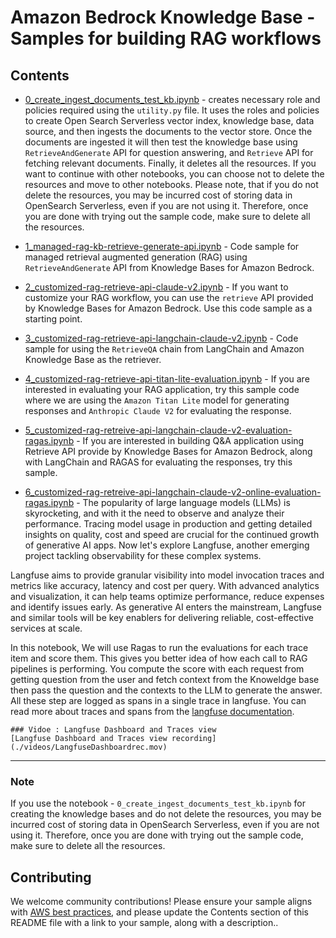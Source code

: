 # Amazon Bedrock Knowledge Base - Samples for building RAG workflows

## Contents
- [0_create_ingest_documents_test_kb.ipynb](./0\_create_ingest_documents_test_kb.ipynb) - creates necessary role and policies required using the `utility.py` file. It uses the roles and policies to create Open Search Serverless vector index, knowledge base, data source, and then ingests the documents to the vector store. Once the documents are ingested it will then test the knowledge base using `RetrieveAndGenerate` API for question answering, and `Retrieve` API for fetching relevant documents. Finally, it deletes all the resources. If you want to continue with other notebooks, you can choose not to delete the resources and move to other notebooks. Please note, that if you do not delete the resources, you may be incurred cost of storing data in OpenSearch Serverless, even if you are not using it. Therefore, once you are done with trying out the sample code, make sure to delete all the resources. 

- [1_managed-rag-kb-retrieve-generate-api.ipynb](./1\_managed-rag-kb-retrieve-generate-api.ipynb) - Code sample for managed retrieval augmented generation (RAG) using `RetrieveAndGenerate` API from Knowledge Bases for Amazon Bedrock.

- [2_customized-rag-retrieve-api-claude-v2.ipynb](./2\_customized-rag-retrieve-api-claude-v2.ipynb) - If you want to customize your RAG workflow, you can use the `retrieve` API provided by Knowledge Bases for Amazon Bedrock. Use this code sample as a starting point.

- [3_customized-rag-retrieve-api-langchain-claude-v2.ipynb](./3\_customized-rag-retrieve-api-langchain-claude-v2.ipynb) - Code sample for using the `RetrieveQA` chain from LangChain and Amazon Knowledge Base as the retriever.

- [4_customized-rag-retrieve-api-titan-lite-evaluation.ipynb](./4\_customized-rag-retrieve-api-titan-lite-evaluation.ipynb) - If you are interested in evaluating your RAG application, try this sample code where we are using the `Amazon Titan Lite` model for generating responses and `Anthropic Claude V2` for evaluating the response.

- [5_customized-rag-retreive-api-langchain-claude-v2-evaluation-ragas.ipynb](./5_customized-rag-retreive-api-langchain-claude-v2-evaluation-ragas.ipynb) - If you are interested in building Q&A application using Retrieve API provide by Knowledge Bases for Amazon Bedrock, along with LangChain and RAGAS for evaluating the responses, try this sample.

- [6_customized-rag-retreive-api-langchain-claude-v2-online-evaluation-ragas.ipynb](./6_customized-rag-retreive-api-langchain-claude-v2-online-evaluation-ragas.ipynb) - The popularity of large language models (LLMs) is skyrocketing, and with it the    need to observe and analyze their performance. Tracing model usage in production and getting detailed insights on quality, cost and speed are crucial for the continued growth of generative AI apps.  Now let's explore Langfuse, another emerging project tackling observability for these complex systems.  

Langfuse aims to provide granular visibility into model invocation traces and metrics like accuracy, latency and cost per query. With advanced analytics and visualization, it can help teams optimize performance, reduce expenses and identify issues early. As generative AI enters the mainstream, Langfuse and similar tools will be key enablers for delivering reliable, cost-effective services at scale. 

In this notebook, We will use Ragas to run the evaluations for each trace item and score them. This gives you better idea of how each call to RAG pipelines is performing. You compute the score with each request from getting question from the user and fetch context from the Knoweldge base then pass the question and the contexts to the LLM to generate the answer. All these step are logged as spans in a single trace in langfuse. You can read more about traces and spans from the [langfuse documentation](https://langfuse.com/docs/tracing/overview).


    ### Vidoe : Langfuse Dashboard and Traces view
    [Langfuse Dashboard and Traces view recording](./videos/LangfuseDashboardrec.mov)

    


***

### Note
If you use the notebook - `0_create_ingest_documents_test_kb.ipynb` for creating the knowledge bases and do not delete the resources, you may be incurred cost of storing data in OpenSearch Serverless, even if you are not using it. Therefore, once you are done with trying out the sample code, make sure to delete all the resources. 

## Contributing

We welcome community contributions! Please ensure your sample aligns with [AWS best practices](_!https://aws.amazon.com/architecture/well-architected/_), and please update the Contents section of this README file with a link to your sample, along with a description..
